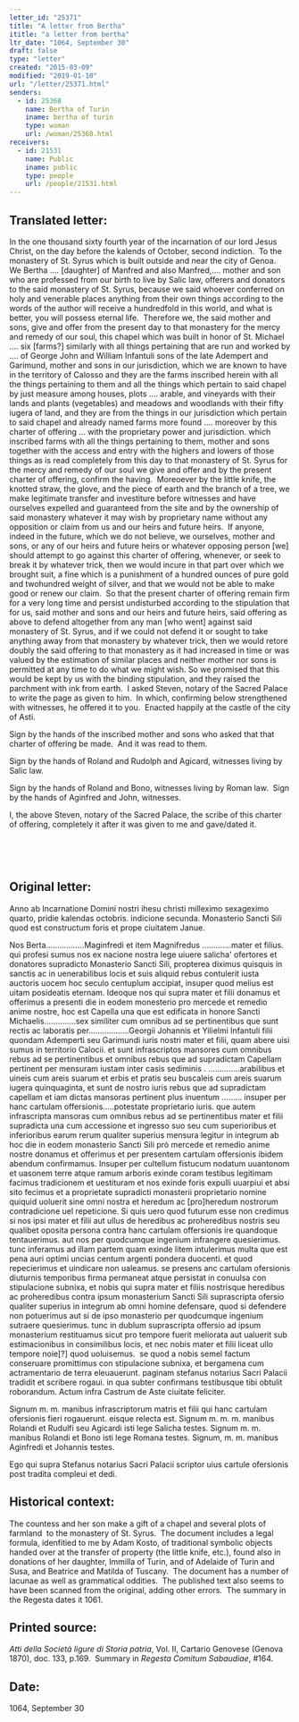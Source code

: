 ```yaml
---
letter_id: "25371"
title: "A letter from Bertha"
ititle: "a letter from bertha"
ltr_date: "1064, September 30"
draft: false
type: "letter"
created: "2015-03-09"
modified: "2019-01-10"
url: "/letter/25371.html"
senders:
  - id: 25368
    name: Bertha of Turin
    iname: bertha of turin
    type: woman
    url: /woman/25368.html
receivers:
  - id: 21531
    name: Public
    iname: public
    type: people
    url: /people/21531.html
---
```

<h2> Translated letter:</h2><p>In the one thousand sixty fourth year of the incarnation of our lord Jesus Christ, on the day before the kalends of October, second indiction.&nbsp; To the monastery of St. Syrus which is built outside and near the city of Genoa.&nbsp; We Bertha …. [daughter] of Manfred and also Manfred,…. mother and son who are professed from our birth to live by Salic law, offerers and donators to the said monastery of St. Syrus, because we said whoever conferred on holy and venerable places anything from their own things according to the words of the author will receive a hundredfold in this world, and what is better, you will possess eternal life.&nbsp; Therefore we, the said mother and sons, give and offer from the present day to that monastery for the mercy and remedy of our soul, this chapel which was built in honor of St. Michael …. six [farms?] similarly with all things pertaining that are run and worked by …. of George John and William Infantuli sons of the late Adempert and Garimund, mother and sons in our jurisdiction, which we are known to have in the territory of Calosso and they are the farms inscribed herein with all the things pertaining to them and all the things which pertain to said chapel by just measure among houses, plots …. arable, and vineyards with their lands and plants (vegetables) and meadows and woodlands with their fifty iugera of land, and they are from the things in our jurisdiction which pertain to said chapel and already named farms more found …. moreover by this charter of offering … with the proprietary power and jurisdiction. which inscribed farms with all the things pertaining to them, mother and sons together with the access and entry with the highers and lowers of those things as is read completely from this day to that monastery of St. Syrus for the mercy and remedy of our soul we give and offer and by the present charter of offering, confirm the having.&nbsp; Moreoever by the little knife, the knotted straw, the glove, and the piece of earth and the branch of a tree, we make legitimate transfer and investiture before witnesses and have ourselves expelled and guaranteed from the site and by the ownership of said monastery whatever it may wish by proprietary name without any opposition or claim from us and our heirs and future heirs.&nbsp; If anyone, indeed in the future, which we do not believe, we ourselves, mother and sons, or any of our heirs and future heirs or whatever opposing person [we] should attempt to go against this charter of offering, whenever, or seek to break it by whatever trick, then we would incure in that part over which we brought suit, a fine which is a punishment of a hundred ounces of pure gold and twohundred weight of silver, and that we would not be able to make good or renew our claim.&nbsp; So that the present charter of offering remain firm for a very long time and persist undisturbed according to the stipulation that for us, said mother and sons and our heirs and future heirs, said offering as above to defend altogether from any man [who went] against said monastery of St. Syrus, and if we could not defend it or sought to take anything away from that monastery by whatever trick, then we would retore doubly the said offering to that monastery as it had increased in time or was valued by the estimation of similar places and neither mother nor sons is permitted at any time to do what we might wish. So we promised that this would be kept by us with the binding stipulation, and they raised the parchment with ink from earth.&nbsp; I asked Steven, notary of the Sacred Palace to write the page as given to him.&nbsp; In which, confirming below strengthened with witnesses, he offered it to you.&nbsp; Enacted happily at the castle of the city of Asti.&nbsp;</p><p>Sign by the hands of the inscribed mother and sons who asked that that charter of offering be made.&nbsp; And it was read to them.&nbsp;</p><p>Sign by the hands of Roland and Rudolph and Agicard, witnesses living by Salic law.&nbsp;</p><p>Sign by the hands of Roland and Bono, witnesses living by Roman law.&nbsp; Sign by the hands of Aginfred and John, witnesses.&nbsp;</p><p>I, the above Steven, notary of the Sacred Palace, the scribe of this charter of offering, completely it after it was given to me and gave/dated it.</p><p>&nbsp;</p><p>&nbsp;</p><h2 class="mt-4"> Original letter:</h2><p>Anno ab Incarnatione Domini nostri ihesu christi milleximo sexageximo quarto, pridie kalendas octobris. indicione secunda. Monasterio Sancti Sili quod est constructum foris et prope ciuitatem Janue.&nbsp;</p><p>Nos Berta.................Maginfredi et item Magnifredus .............mater et filius. qui profesi sumus nos ex nacione nostra&nbsp;lege uiuere salicha' ofertores et donatores supradicto Monasterio Sancti Sili, propterea diximus quisquis in sanctis ac in uenerabilibus locis et suis aliquid rebus contulerit iusta auctoris uocem hoc seculo centuplum accipiat, insuper quod melius est uitam posideatis eternam. Ideoque nos qui supra mater et filii donamus et offerimus a presenti die in eodem monesterio pro mercede et remedio anime nostre, hoc est Capella una que est edificata in honore Sancti Michaelis..............sex similiter cum omnibus ad se pertinentibus que sunt rectis ac laboratis per..................Georgii Johannis et Yilielmi Infantuli filii quondam Ademperti seu Garimundi iuris nostri mater et filii, quam abere uisi sumus in territorio Calocii. et sunt infrascriptos mansores cum omnibus rebus ad se pertinentibus et omnibus rebus que ad supradictam Capellam pertinent per mensuram iustam inter casis sediminis . ..............arabilibus et uineis cum areis suarum et erbis et pratis seu buscaleis cum areis suarum iugera quinquaginta, et sunt de nostro iuris rebus que ad supradictam capellam et iam dictas mansoras pertinent plus inuentum ......... insuper per hanc cartulam offersionis.....potestate proprietario&nbsp;iuris. que autem infrascripta mansoras cum omnibus rebus ad se pertinentibus mater et filii supradicta una cum accessione et ingresso suo seu cum superioribus et inferioribus earum rerum qualiter superius mensura legitur in integrum ab hoc die in eodem monasterio Sancti Sili prò mercede et remedio anime nostre donamus et offerimus et per presentem cartulam offersionis ibidem abendum confirmamus. Insuper per cultellum fistucum nodatum uuantonom et uasonem terre atque ramum arboris exinde coram testibus legitimam facimus tradicionem et uestituram et nos exinde foris expulli uuarpiui et absi sito fecimus et a proprietate supradicti monasterii proprietario nomine quiquid uoluerit sine omni nostra et heredum ac [pro]heredum nostrorum contradicione uel repeticione. Si quis uero quod futurum esse non credimus si nos ipsi mater et filii aut ullus de heredibus ac proheredibus nostris seu qualibet oposita persona contra hanc cartulam offersionis ire quandoque tentauerimus. aut nos per quodcumque ingenium infrangere quesierimus. tunc inferamus ad illam partem quam exinde litem intulerimus multa que est pena auri optimi uncias centum argenti pondera duocenti. et quod repecierimus et uindicare non ualeamus. se presens anc cartulam ofersionis diuturnis temporibus firma permaneat atque persistat in conuulsa con stipulacione subnixa, et nobis qui supra mater et filiis nostrisque heredibus ac proheredibus contra ipsum monasterium Sancti Sili suprascripta ofersio qualiter superius in integrum ab omni homine defensare, quod si defendere non potuerimus aut si de ipso monasterio per quodcumque ingenium sutraere quesierimus. tunc in dublum suprascripta offersio ad ipsum monasterium restituamus sicut pro tempore fuerit meliorata aut ualuerit sub estimacionibus in consimilibus locis, et nec nobis mater et filii liceat ullo tempore noie[?] quod uoluisemus. &nbsp;se quod a nobis semel factum conseruare promittimus con stipulacione subnixa, et bergamena cum actramentario de terra eleuauerunt. paginam stefanus notarius Sacri Palacii tradidit et scribere rogaui. in qua subter confirmans testibusque tibi obtulit roborandum. Actum infra Castrum de Aste ciuitate feliciter.</p><p>Signum m. m. manibus infrascriptorum matris et filii qui hanc cartulam ofersionis fieri rogauerunt. eisque relecta est.&nbsp;Signum m. m. m. manibus Rolandi et Rudulfi seu Agicardi isti lege Salicha testes.&nbsp;Signum m. m. manibus Rolandi et Bono isti lege Romana testes.&nbsp;Signum, m. m. manibus Aginfredi et Johannis testes.&nbsp;</p><p>Ego qui supra Stefanus notarius Sacri Palacii scriptor uius cartule ofersionis post tradita compleui et dedi.</p><h2 class="mt-4"> Historical context:</h2><p>The countess and her son make a gift of a chapel and several plots of farmland &nbsp;to the monastery of St. Syrus. &nbsp;The document includes a legal formula, idenfitied to me by Adam Kosto, of traditional symbolic objects handed over at the transfer of property (the little knife, etc.), found also in donations of her daughter, Immilla of Turin, and of Adelaide of Turin and Susa, and Beatrice and Matilda of Tuscany.&nbsp;&nbsp;The document has a number of lacunae as well as grammatical oddities. &nbsp;The published text also seems to have been scanned from the original, adding other errors. &nbsp;The summary in the Regesta dates it 1061.</p><h2 class="mt-4"> Printed source:</h2><p><em>Atti della Società ligure di Storia patria</em>, Vol. II, Cartario Genovese (Genova 1870), doc. 133, p.169. &nbsp;Summary in <em>Regesta Comitum Sabaudiae</em>, #164.</p><h2 class="mt-4"> Date:</h2>1064, September 30